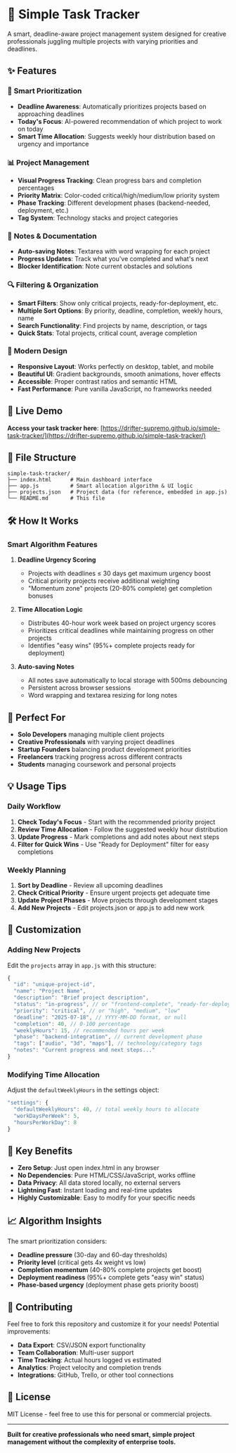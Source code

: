 # 🚀 Simple Task Tracker

A smart, deadline-aware project management system designed for creative professionals juggling multiple projects with varying priorities and deadlines.

## ✨ Features

### 🎯 **Smart Prioritization**
- **Deadline Awareness**: Automatically prioritizes projects based on approaching deadlines
- **Today's Focus**: AI-powered recommendation of which project to work on today
- **Smart Time Allocation**: Suggests weekly hour distribution based on urgency and importance

### 📊 **Project Management**
- **Visual Progress Tracking**: Clean progress bars and completion percentages
- **Priority Matrix**: Color-coded critical/high/medium/low priority system
- **Phase Tracking**: Different development phases (backend-needed, deployment, etc.)
- **Tag System**: Technology stacks and project categories

### 📝 **Notes & Documentation**
- **Auto-saving Notes**: Textarea with word wrapping for each project
- **Progress Updates**: Track what you've completed and what's next
- **Blocker Identification**: Note current obstacles and solutions

### 🔍 **Filtering & Organization**
- **Smart Filters**: Show only critical projects, ready-for-deployment, etc.
- **Multiple Sort Options**: By priority, deadline, completion, weekly hours, name
- **Search Functionality**: Find projects by name, description, or tags
- **Quick Stats**: Total projects, critical count, average completion

### 📱 **Modern Design**
- **Responsive Layout**: Works perfectly on desktop, tablet, and mobile
- **Beautiful UI**: Gradient backgrounds, smooth animations, hover effects
- **Accessible**: Proper contrast ratios and semantic HTML
- **Fast Performance**: Pure vanilla JavaScript, no frameworks needed

## 🚀 Live Demo

**Access your task tracker here**: [https://drifter-supremo.github.io/simple-task-tracker/](https://drifter-supremo.github.io/simple-task-tracker/)

## 📁 File Structure

```
simple-task-tracker/
├── index.html      # Main dashboard interface
├── app.js          # Smart allocation algorithm & UI logic  
├── projects.json   # Project data (for reference, embedded in app.js)
└── README.md       # This file
```

## 🛠️ How It Works

### Smart Algorithm Features

1. **Deadline Urgency Scoring**
   - Projects with deadlines ≤ 30 days get maximum urgency boost
   - Critical priority projects receive additional weighting
   - "Momentum zone" projects (20-80% complete) get completion bonuses

2. **Time Allocation Logic**
   - Distributes 40-hour work week based on project urgency scores
   - Prioritizes critical deadlines while maintaining progress on other projects
   - Identifies "easy wins" (95%+ complete projects ready for deployment)

3. **Auto-saving Notes**
   - All notes save automatically to local storage with 500ms debouncing
   - Persistent across browser sessions
   - Word wrapping and textarea resizing for long notes

## 🎯 Perfect For

- **Solo Developers** managing multiple client projects
- **Creative Professionals** with varying project deadlines  
- **Startup Founders** balancing product development priorities
- **Freelancers** tracking progress across different contracts
- **Students** managing coursework and personal projects

## 💡 Usage Tips

### Daily Workflow
1. **Check Today's Focus** - Start with the recommended priority project
2. **Review Time Allocation** - Follow the suggested weekly hour distribution  
3. **Update Progress** - Mark completions and add notes about next steps
4. **Filter for Quick Wins** - Use "Ready for Deployment" filter for easy completions

### Weekly Planning
1. **Sort by Deadline** - Review all upcoming deadlines
2. **Check Critical Priority** - Ensure urgent projects get adequate time
3. **Update Project Phases** - Move projects through development stages
4. **Add New Projects** - Edit projects.json or app.js to add new work

## 🔧 Customization

### Adding New Projects
Edit the `projects` array in `app.js` with this structure:

```javascript
{
  "id": "unique-project-id",
  "name": "Project Name",
  "description": "Brief project description",
  "status": "in-progress", // or "frontend-complete", "ready-for-deployment", etc.
  "priority": "critical", // or "high", "medium", "low"
  "deadline": "2025-07-18", // YYYY-MM-DD format, or null
  "completion": 40, // 0-100 percentage
  "weeklyHours": 15, // recommended hours per week
  "phase": "backend-integration", // current development phase
  "tags": ["audio", "3d", "maps"], // technology/category tags
  "notes": "Current progress and next steps..."
}
```

### Modifying Time Allocation
Adjust the `defaultWeeklyHours` in the settings object:

```javascript
"settings": {
  "defaultWeeklyHours": 40, // total weekly hours to allocate
  "workDaysPerWeek": 5,
  "hoursPerWorkDay": 8
}
```

## 🌟 Key Benefits

- **Zero Setup**: Just open index.html in any browser
- **No Dependencies**: Pure HTML/CSS/JavaScript, works offline
- **Data Privacy**: All data stored locally, no external servers
- **Lightning Fast**: Instant loading and real-time updates
- **Highly Customizable**: Easy to modify for your specific needs

## 📈 Algorithm Insights

The smart prioritization considers:
- **Deadline pressure** (30-day and 60-day thresholds)
- **Priority level** (critical gets 4x weight vs low)
- **Completion momentum** (40-80% complete projects get boost)
- **Deployment readiness** (95%+ complete gets "easy win" status)
- **Phase-based urgency** (deployment phase gets priority boost)

## 🤝 Contributing

Feel free to fork this repository and customize it for your needs! Potential improvements:

- **Data Export**: CSV/JSON export functionality
- **Team Collaboration**: Multi-user support
- **Time Tracking**: Actual hours logged vs estimated
- **Analytics**: Project velocity and completion trends
- **Integrations**: GitHub, Trello, or other tool connections

## 📄 License

MIT License - feel free to use this for personal or commercial projects.

---

**Built for creative professionals who need smart, simple project management without the complexity of enterprise tools.**